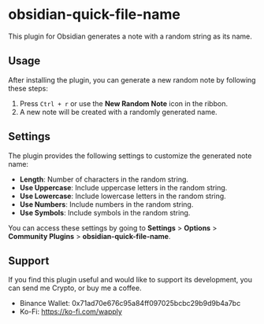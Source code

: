 # obsidian-quick-file-name

This plugin for Obsidian generates a note with a random string as its name.

## Usage

After installing the plugin, you can generate a new random note by following these steps:

1. Press `Ctrl + r` or use the **New Random Note** icon in the ribbon.
2. A new note will be created with a randomly generated name.

## Settings

The plugin provides the following settings to customize the generated note name:

- **Length**: Number of characters in the random string.
- **Use Uppercase**: Include uppercase letters in the random string.
- **Use Lowercase**: Include lowercase letters in the random string.
- **Use Numbers**: Include numbers in the random string.
- **Use Symbols**: Include symbols in the random string.

You can access these settings by going to **Settings** > **Options** > **Community Plugins** > **obsidian-quick-file-name**.

## Support

If you find this plugin useful and would like to support its development, you can send me Crypto, or buy me a coffee.

- Binance Wallet: 0x71ad70e676c95a84ff097025bcbc29b9d9b4a7bc
- Ko-Fi: https://ko-fi.com/wapply

